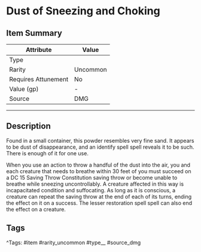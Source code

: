 # Dust of Sneezing and Choking

## Item Summary

| Attribute            | Value                        |
|----------------------|------------------------------|
| Type                 |   |
| Rarity               | Uncommon             |
| Requires Attunement  | No                |
| Value (gp)           | -    |
| Source               | DMG |

---

## Description

Found in a small container, this powder resembles very fine sand. It appears to be dust of disappearance, and an identify spell spell reveals it to be such. There is enough of it for one use.

When you use an action to throw a handful of the dust into the air, you and each creature that needs to breathe within 30 feet of you must succeed on a DC 15 Saving Throw Constitution saving throw or become unable to breathe while sneezing uncontrollably. A creature affected in this way is incapacitated condition and suffocating. As long as it is conscious, a creature can repeat the saving throw at the end of each of its turns, ending the effect on it on a success. The lesser restoration spell spell can also end the effect on a creature.

## Tags

^Tags: #item #rarity_uncommon #type__ #source_dmg